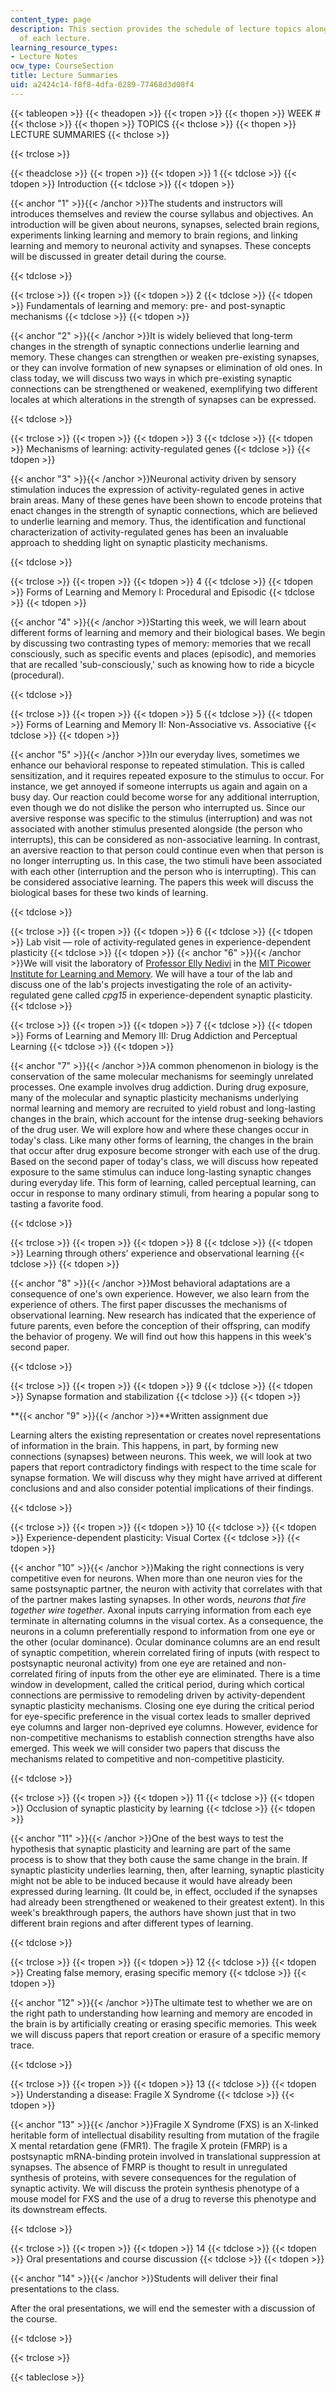 ```yaml
---
content_type: page
description: This section provides the schedule of lecture topics along with summaries
  of each lecture.
learning_resource_types:
- Lecture Notes
ocw_type: CourseSection
title: Lecture Summaries
uid: a2424c14-f8f8-4dfa-0289-77468d3d08f4
---
```


{{< tableopen >}}
{{< theadopen >}}
{{< tropen >}}
{{< thopen >}}
WEEK #
{{< thclose >}}
{{< thopen >}}
TOPICS
{{< thclose >}}
{{< thopen >}}
LECTURE SUMMARIES
{{< thclose >}}

{{< trclose >}}

{{< theadclose >}}
{{< tropen >}}
{{< tdopen >}}
1
{{< tdclose >}}
{{< tdopen >}}
Introduction
{{< tdclose >}}
{{< tdopen >}}


{{< anchor "1" >}}{{< /anchor >}}The students and instructors will introduces themselves and review the course syllabus and objectives. An introduction will be given about neurons, synapses, selected brain regions, experiments linking learning and memory to brain regions, and linking learning and memory to neuronal activity and synapses. These concepts will be discussed in greater detail during the course.


{{< tdclose >}}

{{< trclose >}}
{{< tropen >}}
{{< tdopen >}}
2
{{< tdclose >}}
{{< tdopen >}}
Fundamentals of learning and memory: pre- and post-synaptic mechanisms
{{< tdclose >}}
{{< tdopen >}}


{{< anchor "2" >}}{{< /anchor >}}It is widely believed that long-term changes in the strength of synaptic connections underlie learning and memory. These changes can strengthen or weaken pre-existing synapses, or they can involve formation of new synapses or elimination of old ones. In class today, we will discuss two ways in which pre-existing synaptic connections can be strengthened or weakened, exemplifying two different locales at which alterations in the strength of synapses can be expressed.


{{< tdclose >}}

{{< trclose >}}
{{< tropen >}}
{{< tdopen >}}
3
{{< tdclose >}}
{{< tdopen >}}
Mechanisms of learning: activity-regulated genes
{{< tdclose >}}
{{< tdopen >}}


{{< anchor "3" >}}{{< /anchor >}}Neuronal activity driven by sensory stimulation induces the expression of activity-regulated genes in active brain areas. Many of these genes have been shown to encode proteins that enact changes in the strength of synaptic connections, which are believed to underlie learning and memory. Thus, the identification and functional characterization of activity-regulated genes has been an invaluable approach to shedding light on synaptic plasticity mechanisms.


{{< tdclose >}}

{{< trclose >}}
{{< tropen >}}
{{< tdopen >}}
4
{{< tdclose >}}
{{< tdopen >}}
Forms of Learning and Memory I: Procedural and Episodic
{{< tdclose >}}
{{< tdopen >}}


{{< anchor "4" >}}{{< /anchor >}}Starting this week, we will learn about different forms of learning and memory and their biological bases. We begin by discussing two contrasting types of memory: memories that we recall consciously, such as specific events and places (episodic), and memories that are recalled 'sub-consciously,' such as knowing how to ride a bicycle (procedural).


{{< tdclose >}}

{{< trclose >}}
{{< tropen >}}
{{< tdopen >}}
5
{{< tdclose >}}
{{< tdopen >}}
Forms of Learning and Memory II: Non-Associative vs. Associative
{{< tdclose >}}
{{< tdopen >}}


{{< anchor "5" >}}{{< /anchor >}}In our everyday lives, sometimes we enhance our behavioral response to repeated stimulation. This is called sensitization, and it requires repeated exposure to the stimulus to occur. For instance, we get annoyed if someone interrupts us again and again on a busy day. Our reaction could become worse for any additional interruption, even though we do not dislike the person who interrupted us. Since our aversive response was specific to the stimulus (interruption) and was not associated with another stimulus presented alongside (the person who interrupts), this can be considered as non-associative learning. In contrast, an aversive reaction to that person could continue even when that person is no longer interrupting us. In this case, the two stimuli have been associated with each other (interruption and the person who is interrupting). This can be considered associative learning. The papers this week will discuss the biological bases for these two kinds of learning.


{{< tdclose >}}

{{< trclose >}}
{{< tropen >}}
{{< tdopen >}}
6
{{< tdclose >}}
{{< tdopen >}}
Lab visit — role of activity-regulated genes in experience-dependent plasticity
{{< tdclose >}}
{{< tdopen >}}
{{< anchor "6" >}}{{< /anchor >}}We will visit the laboratory of [Professor Elly Nedivi](http://picower.mit.edu/elly-nedivi) in the [MIT Picower Institute for Learning and Memory](http://picower.mit.edu/ ). We will have a tour of the lab and discuss one of the lab's projects investigating the role of an activity-regulated gene called _cpg15_ in experience-dependent synaptic plasticity.
{{< tdclose >}}

{{< trclose >}}
{{< tropen >}}
{{< tdopen >}}
7
{{< tdclose >}}
{{< tdopen >}}
Forms of Learning and Memory III: Drug Addiction and Perceptual Learning
{{< tdclose >}}
{{< tdopen >}}


{{< anchor "7" >}}{{< /anchor >}}A common phenomenon in biology is the conservation of the same molecular mechanisms for seemingly unrelated processes. One example involves drug addiction. During drug exposure, many of the molecular and synaptic plasticity mechanisms underlying normal learning and memory are recruited to yield robust and long-lasting changes in the brain, which account for the intense drug-seeking behaviors of the drug user. We will explore how and where these changes occur in today's class. Like many other forms of learning, the changes in the brain that occur after drug exposure become stronger with each use of the drug. Based on the second paper of today's class, we will discuss how repeated exposure to the same stimulus can induce long-lasting synaptic changes during everyday life. This form of learning, called perceptual learning, can occur in response to many ordinary stimuli, from hearing a popular song to tasting a favorite food.


{{< tdclose >}}

{{< trclose >}}
{{< tropen >}}
{{< tdopen >}}
8
{{< tdclose >}}
{{< tdopen >}}
Learning through others' experience and observational learning
{{< tdclose >}}
{{< tdopen >}}


{{< anchor "8" >}}{{< /anchor >}}Most behavioral adaptations are a consequence of one's own experience. However, we also learn from the experience of others. The first paper discusses the mechanisms of observational learning. New research has indicated that the experience of future parents, even before the conception of their offspring, can modify the behavior of progeny. We will find out how this happens in this week's second paper.


{{< tdclose >}}

{{< trclose >}}
{{< tropen >}}
{{< tdopen >}}
9
{{< tdclose >}}
{{< tdopen >}}
Synapse formation and stabilization
{{< tdclose >}}
{{< tdopen >}}


**{{< anchor "9" >}}{{< /anchor >}}**Written assignment due

Learning alters the existing representation or creates novel representations of information in the brain. This happens, in part, by forming new connections (synapses) between neurons. This week, we will look at two papers that report contradictory findings with respect to the time scale for synapse formation. We will discuss why they might have arrived at different conclusions and and also consider potential implications of their findings.


{{< tdclose >}}

{{< trclose >}}
{{< tropen >}}
{{< tdopen >}}
10
{{< tdclose >}}
{{< tdopen >}}
Experience-dependent plasticity: Visual Cortex
{{< tdclose >}}
{{< tdopen >}}


{{< anchor "10" >}}{{< /anchor >}}Making the right connections is very competitive even for neurons. When more than one neuron vies for the same postsynaptic partner, the neuron with activity that correlates with that of the partner makes lasting synapses. In other words, _neurons that fire together wire together_. Axonal inputs carrying information from each eye terminate in alternating columns in the visual cortex. As a consequence, the neurons in a column preferentially respond to information from one eye or the other (ocular dominance). Ocular dominance columns are an end result of synaptic competition, wherein correlated firing of inputs (with respect to postsynaptic neuronal activity) from one eye are retained and non-correlated firing of inputs from the other eye are eliminated. There is a time window in development, called the critical period, during which cortical connections are permissive to remodeling driven by activity-dependent synaptic plasticity mechanisms. Closing one eye during the critical period for eye-specific preference in the visual cortex leads to smaller deprived eye columns and larger non-deprived eye columns. However, evidence for non-competitive mechanisms to establish connection strengths have also emerged. This week we will consider two papers that discuss the mechanisms related to competitive and non-competitive plasticity.


{{< tdclose >}}

{{< trclose >}}
{{< tropen >}}
{{< tdopen >}}
11
{{< tdclose >}}
{{< tdopen >}}
Occlusion of synaptic plasticity by learning
{{< tdclose >}}
{{< tdopen >}}


{{< anchor "11" >}}{{< /anchor >}}One of the best ways to test the hypothesis that synaptic plasticity and learning are part of the same process is to show that they both cause the same change in the brain. If synaptic plasticity underlies learning, then, after learning, synaptic plasticity might not be able to be induced because it would have already been expressed during learning. (It could be, in effect, occluded if the synapses had already been strengthened or weakened to their greatest extent). In this week's breakthrough papers, the authors have shown just that in two different brain regions and after different types of learning.


{{< tdclose >}}

{{< trclose >}}
{{< tropen >}}
{{< tdopen >}}
12
{{< tdclose >}}
{{< tdopen >}}
Creating false memory, erasing specific memory
{{< tdclose >}}
{{< tdopen >}}


{{< anchor "12" >}}{{< /anchor >}}The ultimate test to whether we are on the right path to understanding how learning and memory are encoded in the brain is by artificially creating or erasing specific memories. This week we will discuss papers that report creation or erasure of a specific memory trace.


{{< tdclose >}}

{{< trclose >}}
{{< tropen >}}
{{< tdopen >}}
13
{{< tdclose >}}
{{< tdopen >}}
Understanding a disease: Fragile X Syndrome
{{< tdclose >}}
{{< tdopen >}}


{{< anchor "13" >}}{{< /anchor >}}Fragile X Syndrome (FXS) is an X-linked heritable form of intellectual disability resulting from mutation of the fragile X mental retardation gene (FMR1). The fragile X protein (FMRP) is a postsynaptic mRNA-binding protein involved in translational suppression at synapses. The absence of FMRP is thought to result in unregulated synthesis of proteins, with severe consequences for the regulation of synaptic activity. We will discuss the protein synthesis phenotype of a mouse model for FXS and the use of a drug to reverse this phenotype and its downstream effects.


{{< tdclose >}}

{{< trclose >}}
{{< tropen >}}
{{< tdopen >}}
14
{{< tdclose >}}
{{< tdopen >}}
Oral presentations and course discussion
{{< tdclose >}}
{{< tdopen >}}


{{< anchor "14" >}}{{< /anchor >}}Students will deliver their final presentations to the class.

After the oral presentations, we will end the semester with a discussion of the course.


{{< tdclose >}}

{{< trclose >}}

{{< tableclose >}}